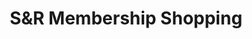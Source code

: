 ---
title: "S&R Membership Shopping"
url: /iloilo-city/sandr-membership-shopping/
shop: wholesale
---